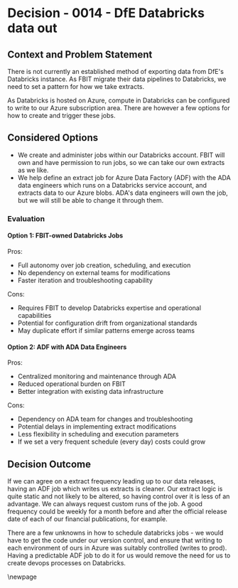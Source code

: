# Decision - 0014 - DfE Databricks data out

## Context and Problem Statement

There is not currently an established method of exporting data from DfE's Databricks instance. As FBIT migrate their data pipelines to Databricks, we need to set a pattern for how we take extracts.

As Databricks is hosted on Azure, compute in Databricks can be configured to write to our Azure subscription area. There are however a few options for how to create and trigger these jobs.

## Considered Options

* We create and administer jobs within our Databricks account. FBIT will own and have permission to run jobs, so we can take our own extracts as we like.
* We help define an extract job for Azure Data Factory (ADF) with the ADA data engineers which runs on a Databricks service account, and extracts data to our Azure blobs. ADA's data engineers will own the job, but we will still be able to change it through them.

### Evaluation

#### Option 1: FBIT-owned Databricks Jobs

Pros:

* Full autonomy over job creation, scheduling, and execution
* No dependency on external teams for modifications
* Faster iteration and troubleshooting capability

Cons:

* Requires FBIT to develop Databricks expertise and operational capabilities
* Potential for configuration drift from organizational standards
* May duplicate effort if similar patterns emerge across teams

#### Option 2: ADF with ADA Data Engineers

Pros:

* Centralized monitoring and maintenance through ADA
* Reduced operational burden on FBIT
* Better integration with existing data infrastructure

Cons:

* Dependency on ADA team for changes and troubleshooting
* Potential delays in implementing extract modifications
* Less flexibility in scheduling and execution parameters
* If we set a very frequent schedule (every day) costs could grow

## Decision Outcome

If we can agree on a extract frequency leading up to our data releases, having an ADF job which writes us extracts is cleaner. Our extract logic is quite static and not likely to be altered, so having control over it is less of an advantage. We can always request custom runs of the job. A good frequency could be weekly for a month before and after the official release date of each of our financial publications, for example.

There are a few unknowns in how to schedule databricks jobs - we would have to get the code under our version control, and ensure that writing to each environment of ours in Azure was suitably controlled (writes to prod). Having a predictable ADF job to do it for us would remove the need for us to create devops processes on Databricks.

<!-- Leave the rest of this page blank -->
\newpage
